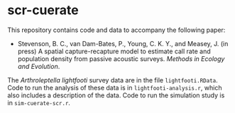 # scr-cuerate

This repository contains code and data to accompany the following paper:

* Stevenson, B. C., van Dam-Bates, P., Young, C. K. Y., and Measey, J. (in press) A spatial capture-recapture model to estimate call rate and population density from passive acoustic surveys. *Methods in Ecology and Evolution*.

The *Arthroleptella lightfooti* survey data are in the file `lightfooti.RData`. Code to run the analysis of these data is in `lightfooti-analysis.r`, which also includes a description of the data. Code to run the simulation study is in `sim-cuerate-scr.r`.